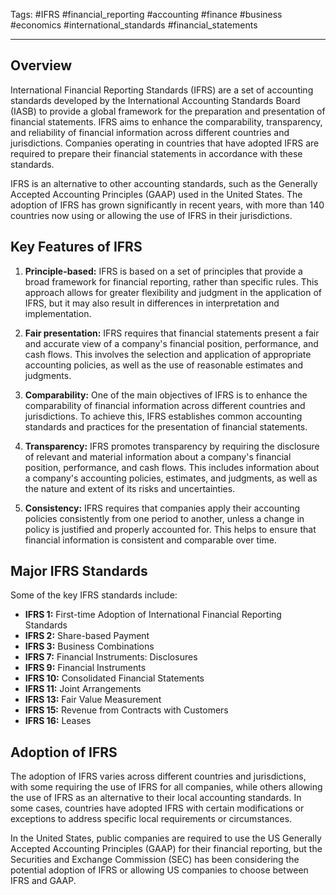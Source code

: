 Tags: #IFRS #financial_reporting #accounting #finance #business #economics #international_standards #financial_statements

---

## Overview

International Financial Reporting Standards (IFRS) are a set of accounting standards developed by the International Accounting Standards Board (IASB) to provide a global framework for the preparation and presentation of financial statements. IFRS aims to enhance the comparability, transparency, and reliability of financial information across different countries and jurisdictions. Companies operating in countries that have adopted IFRS are required to prepare their financial statements in accordance with these standards.

IFRS is an alternative to other accounting standards, such as the Generally Accepted Accounting Principles (GAAP) used in the United States. The adoption of IFRS has grown significantly in recent years, with more than 140 countries now using or allowing the use of IFRS in their jurisdictions.

## Key Features of IFRS

1.  **Principle-based:** IFRS is based on a set of principles that provide a broad framework for financial reporting, rather than specific rules. This approach allows for greater flexibility and judgment in the application of IFRS, but it may also result in differences in interpretation and implementation.
    
2.  **Fair presentation:** IFRS requires that financial statements present a fair and accurate view of a company's financial position, performance, and cash flows. This involves the selection and application of appropriate accounting policies, as well as the use of reasonable estimates and judgments.
    
3.  **Comparability:** One of the main objectives of IFRS is to enhance the comparability of financial information across different countries and jurisdictions. To achieve this, IFRS establishes common accounting standards and practices for the presentation of financial statements.
    
4.  **Transparency:** IFRS promotes transparency by requiring the disclosure of relevant and material information about a company's financial position, performance, and cash flows. This includes information about a company's accounting policies, estimates, and judgments, as well as the nature and extent of its risks and uncertainties.
    
5.  **Consistency:** IFRS requires that companies apply their accounting policies consistently from one period to another, unless a change in policy is justified and properly accounted for. This helps to ensure that financial information is consistent and comparable over time.
    

## Major IFRS Standards

Some of the key IFRS standards include:

-   **IFRS 1:** First-time Adoption of International Financial Reporting Standards
-   **IFRS 2:** Share-based Payment
-   **IFRS 3:** Business Combinations
-   **IFRS 7:** Financial Instruments: Disclosures
-   **IFRS 9:** Financial Instruments
-   **IFRS 10:** Consolidated Financial Statements
-   **IFRS 11:** Joint Arrangements
-   **IFRS 13:** Fair Value Measurement
-   **IFRS 15:** Revenue from Contracts with Customers
-   **IFRS 16:** Leases

## Adoption of IFRS

The adoption of IFRS varies across different countries and jurisdictions, with some requiring the use of IFRS for all companies, while others allowing the use of IFRS as an alternative to their local accounting standards. In some cases, countries have adopted IFRS with certain modifications or exceptions to address specific local requirements or circumstances.

In the United States, public companies are required to use the US Generally Accepted Accounting Principles (GAAP) for their financial reporting, but the Securities and Exchange Commission (SEC) has been considering the potential adoption of IFRS or allowing US companies to choose between IFRS and GAAP.